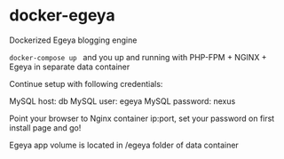 # docker-egeya
Dockerized Egeya blogging engine

```docker-compose up ```
and you up and running with PHP-FPM + NGINX + Egeya in separate data container


Continue setup with following credentials:

MySQL host: db
MySQL user: egeya
MySQL password: nexus

Point your browser to Nginx container ip:port, set your password on first install page and go!

Egeya app volume is located in /egeya folder of data container
